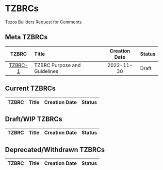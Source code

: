# TZBRCs
Tezos Builders Request for Comments


## Meta TZBRCs

|    TZBRC    | Title                                                 | Creation Date | Status           |
| :--------:  | :---------------------------------------------------- | :-----------: | :--------------- |
| [TZBRC-1]   | TZBRC Purpose and Guidelines                          |  2022-11-30   | Draft            |

## Current TZBRCs
|    TZBRC    | Title                                                 | Creation Date | Status           |
| :--------:  | :---------------------------------------------------- | :-----------: | :--------------- |

## Draft/WIP TZBRCs
|    TZBRC    | Title                                                 | Creation Date | Status           |
| :--------:  | :---------------------------------------------------- | :-----------: | :--------------- |


## Deprecated/Withdrawn TZBRCs
|    TZBRC    | Title                                                 | Creation Date | Status           |
| :--------:  | :---------------------------------------------------- | :-----------: | :--------------- |

[TZBRC-1]: TZBRCS/tzbrc-001/tzbrc-1.md